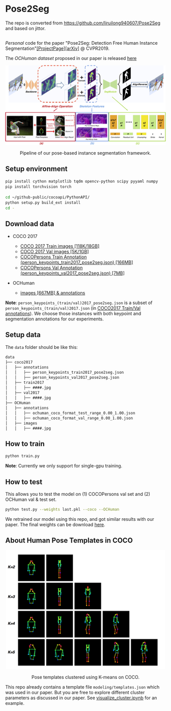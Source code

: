 # Pose2Seg
The repo is converted from https://github.com/liruilong940607/Pose2Seg and based on jittor.

## 

*Personal* code for the paper "Pose2Seg: Detection Free Human Instance Segmentation"[[ProjectPage]](http://www.liruilong.cn/projects/pose2seg/index.html)[[arXiv]](https://arxiv.org/abs/1803.10683) @ CVPR2019.

The *OCHuman dataset* proposed in our paper is released [here](https://github.com/liruilong940607/OCHumanApi)

<div align="center">
<img src="figures/pipeline.jpg" width="1000px"/>
<p> Pipeline of our pose-based instance segmentation framework.</p>
</div>

## Setup environment

``` bash
pip install cython matplotlib tqdm opencv-python scipy pyyaml numpy
pip install torchvision torch

cd ~/github-public/cocoapi/PythonAPI/
python setup.py build_ext install
cd -
```

## Download data

- COCO 2017
    - [COCO 2017 Train images [118K/18GB]](http://images.cocodataset.org/zips/train2017.zip)
    - [COCO 2017 Val images [5K/1GB]](http://images.cocodataset.org/zips/val2017.zip)
    - [COCOPersons Train Annotation (person_keypoints_train2017_pose2seg.json) [166MB]](https://github.com/liruilong940607/Pose2Seg/releases/download/data/person_keypoints_train2017_pose2seg.json)
    - [COCOPersons Val Annotation (person_keypoints_val2017_pose2seg.json) [7MB]](https://github.com/liruilong940607/Pose2Seg/releases/download/data/person_keypoints_val2017_pose2seg.json)
    
- OCHuman
    - [images [667MB] & annotations](https://cg.cs.tsinghua.edu.cn/dataset/form.html?dataset=ochuman)
    
**Note**: 
`person_keypoints_(train/val)2017_pose2seg.json` is a subset of `person_keypoints_(train/val)2017.json` (in [COCO2017 Train/Val annotations](http://images.cocodataset.org/annotations/annotations_trainval2017.zip)). We choose those instances with both keypoint and segmentation annotations for our experiments.

## Setup data

The `data` folder should be like this:

    data  
    ├── coco2017
    │   ├── annotations  
    │   │   ├── person_keypoints_train2017_pose2seg.json 
    │   │   ├── person_keypoints_val2017_pose2seg.json 
    │   ├── train2017  
    │   │   ├── ####.jpg  
    │   ├── val2017  
    │   │   ├── ####.jpg  
    ├── OCHuman 
    │   ├── annotations  
    │   │   ├── ochuman_coco_format_test_range_0.00_1.00.json   
    │   │   ├── ochuman_coco_format_val_range_0.00_1.00.json   
    │   ├── images  
    │   │   ├── ####.jpg 

## How to train

``` bash
python train.py
```

**Note**: Currently we only support for single-gpu training.

## How to test

This allows you to test the model on (1) COCOPersons val set and (2) OCHuman val & test set.

``` bash
python test.py --weights last.pkl --coco --OCHuman
```

We retrained our model using this repo, and got similar results with our paper. The final weights can be download [here](https://drive.google.com/file/d/193i8b40MJFxawcJoNLq1sG0vhAeLoVJG/view?usp=sharing).

## About Human Pose Templates in COCO

<div align="center">
<img src="figures/pose_templates.png" width="500px"/>
<p> Pose templates clustered using K-means on COCO.</p>
</div>

This repo already contains a template file `modeling/templates.json` which was used in our paper. But you are free to explore different cluster parameters as discussed in our paper. See [visualize_cluster.ipynb](visualize_cluster.ipynb) for an example.




